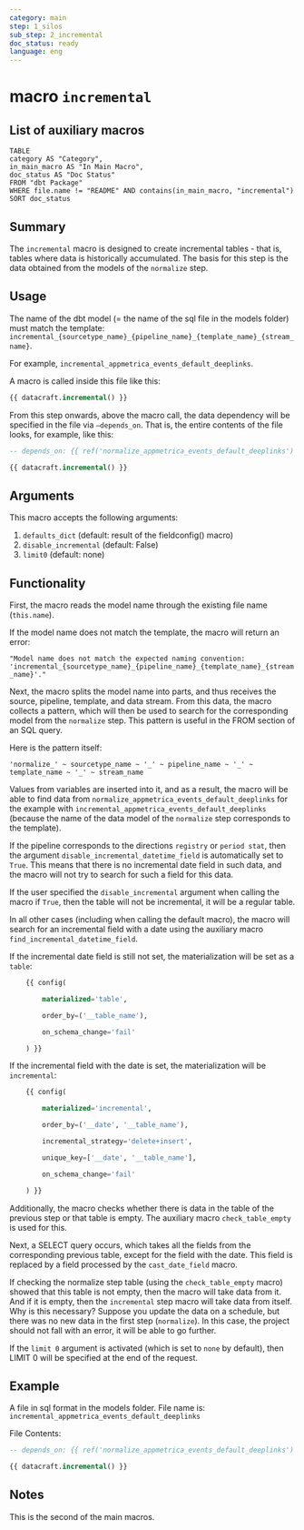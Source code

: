 ```yaml
---
category: main
step: 1_silos
sub_step: 2_incremental
doc_status: ready
language: eng
---
```

# macro `incremental`

## List of auxiliary macros

```dataview
TABLE 
category AS "Category", 
in_main_macro AS "In Main Macro",
doc_status AS "Doc Status"
FROM "dbt Package"
WHERE file.name != "README" AND contains(in_main_macro, "incremental")
SORT doc_status
```

## Summary

The `incremental` macro is designed to create incremental tables - that is, tables where data is historically accumulated. The basis for this step is the data obtained from the models of the `normalize` step.
## Usage

The name of the dbt model (= the name of the sql file in the models folder) must match the template: 
`incremental_{sourcetype_name}_{pipeline_name}_{template_name}_{stream_name}`.

For example, `incremental_appmetrica_events_default_deeplinks`.

A macro is called inside this file like this:
```sql
{{ datacraft.incremental() }}
```

From this step onwards, above the macro call, the data dependency will be specified in the file via `—depends_on`. That is, the entire contents of the file looks, for example, like this:
```sql
-- depends_on: {{ ref('normalize_appmetrica_events_default_deeplinks') }}

{{ datacraft.incremental() }}
```

## Arguments

This macro accepts the following arguments:

1. `defaults_dict` (default: result of the fieldconfig() macro)
2. `disable_incremental` (default: False)
3. `limit0` (default: none)
## Functionality

First, the macro reads the model name through the existing file name (`this.name`).

If the model name does not match the template, the macro will return an error:

`"Model name does not match the expected naming convention: 'incremental_{sourcetype_name}_{pipeline_name}_{template_name}_{stream_name}'."`

Next, the macro splits the model name into parts, and thus receives the source, pipeline, template, and data stream. From this data, the macro collects a pattern, which will then be used to search for the corresponding model from the `normalize` step. This pattern is useful in the FROM section of an SQL query.

Here is the pattern itself:

`'normalize_' ~ sourcetype_name ~ '_' ~ pipeline_name ~ '_' ~ template_name ~ '_' ~ stream_name`

Values from variables are inserted into it, and as a result, the macro will be able to find data from `normalize_appmetrica_events_default_deeplinks` for the example with `incremental_appmetrica_events_default_deeplinks` (because the name of the data model of the `normalize` step corresponds to the template).

If the pipeline corresponds to the directions `registry` or `period stat`, then the argument `disable_incremental_datetime_field` is automatically set to `True`. This means that there is no incremental date field in such data, and the macro will not try to search for such a field for this data.

If the user specified the `disable_incremental` argument when calling the macro if `True`, then the table will not be incremental, it will be a regular table.

In all other cases (including when calling the default macro), the macro will search for an incremental field with a date using the auxiliary macro `find_incremental_datetime_field`.

If the incremental date field is still not set, the materialization will be set as a `table`:

```sql
    {{ config(

        materialized='table',

        order_by=('__table_name'),

        on_schema_change='fail'

    ) }}
```
  
If the incremental field with the date is set, the materialization will be `incremental`:

```sql
    {{ config(

        materialized='incremental',

        order_by=('__date', '__table_name'),

        incremental_strategy='delete+insert',

        unique_key=['__date', '__table_name'],

        on_schema_change='fail'

    ) }}
```
  
Additionally, the macro checks whether there is data in the table of the previous step or that table is empty. The auxiliary macro `check_table_empty` is used for this.

Next, a SELECT query occurs, which takes all the fields from the corresponding previous table, except for the field with the date. This field is replaced by a field processed by the `cast_date_field` macro.

If checking the normalize step table (using the `check_table_empty` macro) showed that this table is not empty, then the macro will take data from it. And if it is empty, then the `incremental` step macro will take data from itself. Why is this necessary? Suppose you update the data on a schedule, but there was no new data in the first step (`normalize`). In this case, the project should not fall with an error, it will be able to go further.

If the `limit 0` argument is activated (which is set to `none` by default), then LIMIT 0 will be specified at the end of the request.
## Example

A file in sql format in the models folder. File name is: `incremental_appmetrica_events_default_deeplinks`

File Contents:
```sql
-- depends_on: {{ ref('normalize_appmetrica_events_default_deeplinks') }}

{{ datacraft.incremental() }}
```
## Notes

This is the second of the main macros.

